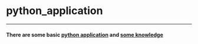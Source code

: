 # python_application
___
#### There are some basic [python application](https://github.com/vicjiafeng/python_application/tree/master/application) and [some knowledge](https://github.com/vicjiafeng/python_application/tree/master/keypoints)
